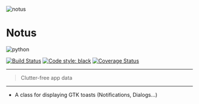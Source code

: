 ![notus](.github/images/toaster.svg)

# Notus

![python](.github/images/python.svg)

[![Build Status](https://travis-ci.com/aivclab/apppath.svg?branch=master)](https://travis-ci.com/aivclab/apppath) [![Code style: black](https://img.shields.io/badge/code%20style-black-000000.svg)](https://github.com/ambv/black) [![Coverage Status](https://coveralls.io/repos/github/aivclab/apppath/badge.svg?branch=master)](https://coveralls.io/github/aivclab/apppath?branch=master)
___
> Clutter-free app data
___

- A class for displaying GTK toasts (Notifications, Dialogs...)
